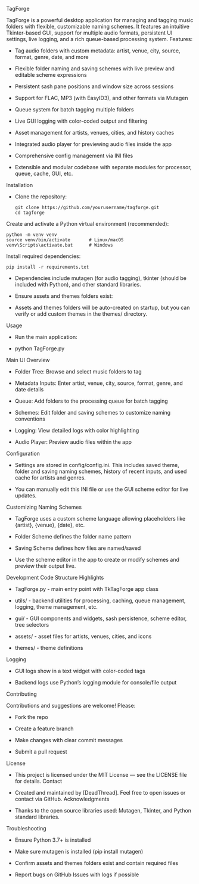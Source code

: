TagForge

TagForge is a powerful desktop application for managing and tagging music folders with flexible, customizable naming schemes. It features an intuitive Tkinter-based GUI, support for multiple audio formats, persistent UI settings, live logging, and a rich queue-based processing system.
Features:

- Tag audio folders with custom metadata: artist, venue, city, source, format, genre, date, and more

- Flexible folder naming and saving schemes with live preview and editable scheme expressions

- Persistent sash pane positions and window size across sessions

- Support for FLAC, MP3 (with EasyID3), and other formats via Mutagen
  
- Queue system for batch tagging multiple folders

- Live GUI logging with color-coded output and filtering

- Asset management for artists, venues, cities, and history caches

- Integrated audio player for previewing audio files inside the app

- Comprehensive config management via INI files

- Extensible and modular codebase with separate modules for processor, queue, cache, GUI, etc.

Installation

- Clone the repository:

  ```
  git clone https://github.com/yourusername/tagforge.git
  cd tagforge
  ```

Create and activate a Python virtual environment (recommended):
```
python -m venv venv
source venv/bin/activate       # Linux/macOS
venv\Scripts\activate.bat      # Windows
```
Install required dependencies:

    pip install -r requirements.txt

- Dependencies include mutagen (for audio tagging), tkinter (should be included with Python), and other standard libraries.

- Ensure assets and themes folders exist:

- Assets and themes folders will be auto-created on startup, but you can verify or add custom themes in the themes/ directory.

Usage

- Run the main application:

- python TagForge.py

Main UI Overview

- Folder Tree: Browse and select music folders to tag
  
- Metadata Inputs: Enter artist, venue, city, source, format, genre, and date details

- Queue: Add folders to the processing queue for batch tagging

- Schemes: Edit folder and saving schemes to customize naming conventions

- Logging: View detailed logs with color highlighting

- Audio Player: Preview audio files within the app

Configuration

- Settings are stored in config/config.ini. This includes saved theme, folder and saving naming schemes, history of recent inputs, and used cache for artists and genres.

- You can manually edit this INI file or use the GUI scheme editor for live updates.

Customizing Naming Schemes

- TagForge uses a custom scheme language allowing placeholders like {artist}, {venue}, {date}, etc.

- Folder Scheme defines the folder name pattern

- Saving Scheme defines how files are named/saved

- Use the scheme editor in the app to create or modify schemes and preview their output live.

Development
Code Structure Highlights

- TagForge.py - main entry point with TkTagForge app class

- utils/ - backend utilities for processing, caching, queue management, logging, theme management, etc.

- gui/ - GUI components and widgets, sash persistence, scheme editor, tree selectors

- assets/ - asset files for artists, venues, cities, and icons

- themes/ - theme definitions

Logging

- GUI logs show in a text widget with color-coded tags

- Backend logs use Python’s logging module for console/file output

Contributing

Contributions and suggestions are welcome! Please:

- Fork the repo

- Create a feature branch

- Make changes with clear commit messages

- Submit a pull request

License

- This project is licensed under the MIT License — see the LICENSE file for details.
Contact

- Created and maintained by [DeadThread]. Feel free to open issues or contact via GitHub.
Acknowledgments

- Thanks to the open source libraries used: Mutagen, Tkinter, and Python standard libraries.

Troubleshooting

- Ensure Python 3.7+ is installed

- Make sure mutagen is installed (pip install mutagen)

- Confirm assets and themes folders exist and contain required files

- Report bugs on GitHub Issues with logs if possible
